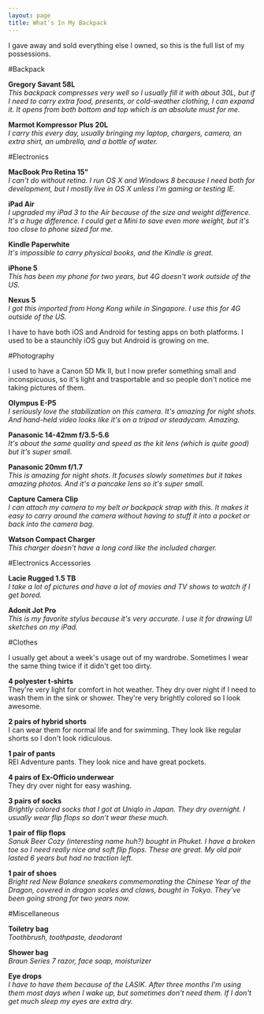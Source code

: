 ```yaml
---
layout: page
title: What's In My Backpack
---
```


I gave away and sold everything else I owned, so this is the full list of my possessions.

#Backpack

**Gregory Savant 58L**<br>
*This backpack compresses very well so I usually fill it with about 30L, but if I need to carry extra food, presents, or cold-weather clothing, I can expand it. It opens from both bottom and top which is an absolute must for me.*

**Marmot Kompressor Plus 20L**<br>
*I carry this every day, usually bringing my laptop, chargers, camera, an extra shirt, an umbrella, and a bottle of water.*


#Electronics

**MacBook Pro Retina 15"**<br>
*I can't do without retina. I run OS X and Windows 8 because I need both for development, but I mostly live in OS X unless I'm gaming or testing IE.*

**iPad Air**<br>
*I upgraded my iPad 3 to the Air because of the size and weight difference. It's a huge difference. I could get a Mini to save even more weight, but it's too close to phone sized for me.*

**Kindle Paperwhite**<br>
*It's impossible to carry physical books, and the Kindle is great.*

**iPhone 5**<br>
*This has been my phone for two years, but 4G doesn't work outside of the US.*

**Nexus 5**<br>
*I got this imported from Hong Kong while in Singapore. I use this for 4G outside of the US.*

I have to have both iOS and Android for testing apps on both platforms. I used to be a staunchly iOS guy but Android is growing on me.


#Photography

I used to have a Canon 5D Mk II, but I now prefer something small and inconspicuous, so it's light and trasportable and so people don't notice me taking pictures of them.

**Olympus E-P5**<br>
*I seriously love the stabilization on this camera.  It's amazing for night shots. And hand-held video looks like it's on a tripod or steadycam. Amazing.*

**Panasonic 14-42mm f/3.5-5.6**<br>
*It's about the same quality and speed as the kit lens (which is quite good) but it's super small.*

**Panasonic 20mm f/1.7**<br>
*This is amazing for night shots. It focuses slowly sometimes but it takes amazing photos. And it's a pancake lens so it's super small.*

**Capture Camera Clip**<br>
*I can attach my camera to my belt or backpack strap with this. It makes it easy to carry around the camera without having to stuff it into a pocket or back into the camera bag.*

**Watson Compact Charger**<br>
*This charger doesn't have a long cord like the included charger.*


#Electronics Accessories

**Lacie Rugged 1.5 TB**<br>
*I take a lot of pictures and have a lot of movies and TV shows to watch if I get bored.*

**Adonit Jot Pro**<br>
*This is my favorite stylus because it's very accurate. I use it for drawing UI sketches on my iPad.*


#Clothes

I usually get about a week's usage out of my wardrobe. Sometimes I wear the same thing twice if it didn't get too dirty.

**4 polyester t-shirts**<br>
They're very light for comfort in hot weather. They dry over night if I need to wash them in the sink or shower. They're very brightly colored so I look awesome.

**2 pairs of hybrid shorts**<br>
I can wear them for normal life and for swimming. They look like regular shorts so I don't look ridiculous.

**1 pair of pants**<br>
REI Adventure pants. They look nice and have great pockets.

**4 pairs of Ex-Officio underwear**<br>
They dry over night for easy washing.

**3 pairs of socks**<br>
*Brightly colored socks that I got at Uniqlo in Japan. They dry overnight. I usually wear flip flops so don't wear these much.*

**1 pair of flip flops**<br>
*Sanuk Beer Cozy (interesting name huh?) bought in Phuket. I have a broken toe so I need really nice and soft flip flops. These are great. My old pair lasted 6 years but had no traction left.*

**1 pair of shoes**<br>
*Bright red New Balance sneakers commemorating the Chinese Year of the Dragon, covered in dragon scales and claws, bought in Tokyo. They've been going strong for two years now.*

#Miscellaneous

**Toiletry bag**<br>
*Toothbrush, toothpaste, deodorant*

**Shower bag**<br>
*Braun Series 7 razor, face soap, moisturizer*

**Eye drops**<br>
*I have to have them because of the LASIK. After three months I'm using them most days when I wake up, but sometimes don't need them. If I don't get much sleep my eyes are extra dry.*